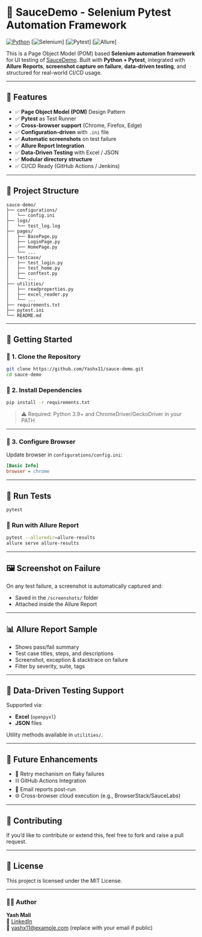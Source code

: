 # 🧪 SauceDemo - Selenium Pytest Automation Framework

[![Python](https://img.shields.io/badge/Python-3.12-blue?logo=python)](https://www.python.org/)
[![Selenium](https://img.shields.io/badge/Selenium-Automation-brightgreen?logo=selenium)]
[![Pytest](https://img.shields.io/badge/Pytest-TestRunner-yellow?logo=pytest)]
[![Allure](https://img.shields.io/badge/Allure-Report-ff69b4?logo=allure)]

This is a Page Object Model (POM) based **Selenium automation framework** for UI testing of [SauceDemo](https://www.saucedemo.com/). Built with **Python + Pytest**, integrated with **Allure Reports**, **screenshot capture on failure**, **data-driven testing**, and structured for real-world CI/CD usage.

---

## 🔧 Features

- ✅ **Page Object Model (POM)** Design Pattern
- ✅ **Pytest** as Test Runner
- ✅ **Cross-browser support** (Chrome, Firefox, Edge)
- ✅ **Configuration-driven** with `.ini` file
- ✅ **Automatic screenshots** on test failure
- ✅ **Allure Report Integration**
- ✅ **Data-Driven Testing** with Excel / JSON
- ✅ **Modular directory structure**
- ✅ CI/CD Ready (GitHub Actions / Jenkins)

---

## 📁 Project Structure

```
sauce-demo/
├── configurations/
│   └── config.ini
├── logs/
│   └── test_log.log
├── pages/
│   ├── BasePage.py
│   ├── LoginPage.py
│   ├── HomePage.py
│   └── ...
├── testcase/
│   ├── test_login.py
│   ├── test_home.py
│   ├── conftest.py
│   └── ...
├── utilities/
│   ├── readproperties.py
│   ├── excel_reader.py
│   └── ...
├── requirements.txt
├── pytest.ini
└── README.md
```

---

## 🚀 Getting Started

### 🔹 1. Clone the Repository

```bash
git clone https://github.com/Yashx11/sauce-demo.git
cd sauce-demo
```

### 🔹 2. Install Dependencies

```bash
pip install -r requirements.txt
```

> ⚠️ Required: Python 3.9+ and ChromeDriver/GeckoDriver in your PATH

---

### 🔹 3. Configure Browser

Update browser in `configurations/config.ini`:
```ini
[Basic Info]
browser = chrome
```

---

## 🧪 Run Tests

```bash
pytest
```

### 🧪 Run with Allure Report
```bash
pytest --alluredir=allure-results
allure serve allure-results
```

---

## 🖼 Screenshot on Failure

On any test failure, a screenshot is automatically captured and:
- Saved in the `/screenshots/` folder
- Attached inside the Allure Report

---

## 📊 Allure Report Sample

- Shows pass/fail summary
- Test case titles, steps, and descriptions
- Screenshot, exception & stacktrace on failure
- Filter by severity, suite, tags

---

## 📂 Data-Driven Testing Support

Supported via:
- **Excel** (`openpyxl`)
- **JSON** files

Utility methods available in `utilities/`.

---

## 🔐 Future Enhancements

- 🔁 Retry mechanism on flaky failures
- ⛓️ GitHub Actions Integration
- 📩 Email reports post-run
- 🌐 Cross-browser cloud execution (e.g., BrowserStack/SauceLabs)

---

## 🤝 Contributing

If you’d like to contribute or extend this, feel free to fork and raise a pull request.

---

## 📄 License

This project is licensed under the MIT License.

---

### 👨‍💻 Author

**Yash Mali**  
🔗 [LinkedIn](https://www.linkedin.com/in/Yashx11)  
📧 yashx11@example.com (replace with your email if public)